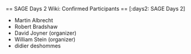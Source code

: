 == SAGE Days 2 Wiki: Confirmed Participants ==
[:days2: SAGE Days 2]

 * Martin Albrecht
 * Robert Bradshaw
 * David Joyner (organizer)
 * William Stein (organizer)
 * didier deshommes
